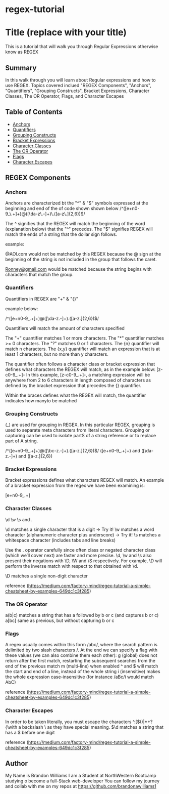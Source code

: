 # regex-tutorial

# Title (replace with your title)

This is a tutorial that will walk you through Regular Expressions otherwise know as REGEX

## Summary

In this walk through you will learn about Regular expressions and how to use REGEX. Topics covered inclued "REGEX Components", "Anchors", "Quantifiers", "Grouping Constructs", Bracket Expressions, Character Classes, The OR Operator, Flags, and Character Escapes

## Table of Contents

- [Anchors](#anchors)
- [Quantifiers](#quantifiers)
- [Grouping Constructs](#grouping-constructs)
- [Bracket Expressions](#bracket-expressions)
- [Character Classes](#character-classes)
- [The OR Operator](#the-or-operator)
- [Flags](#flags)
- [Character Escapes](#character-escapes)

## REGEX Components

### Anchors
Anchors are characterized bt the "^" & "$" symbols expressed at the beginning and end of the of code shown shown below
/^([e+n0-9_\.+]+)@([\da-z\.-]+)\.([a-z\.]{2,6})$/

The ^  signifies that the REGEX will match the beginning of the word (explanation below) that the "^" precedes. The "$" signifies  REGEX will match the ends of a string that the dollar sign follows.

example:

@AOl.com would not be matched by this REGEX because the @ sign at the beginning of the string is not included in the group that follows the caret.

Ronney@gmail.com would be matched because the string begins with characters that match the group.
### Quantifiers
Quantifiers in REGEX are "+" & "{}" 

example below:

/^([e+n0-9_\.+]+)@([\da-z\.-]+)\.([a-z\.]{2,6})$/

Quantifiers will match the amount of characters specified

The "+" quantifier matches 1 or more characters. The "*" quantifier matches >= 0  characters. The "?" matches 0 or 1 characters. The {n} quantifier will match n characters. The {x,y} quantifier will match an expression that is at least 1 characters, but no more than y characters.

The quantifier often follows a character class or bracket expression that defines what characters the REGEX will match, as in the example below:
[z-c0-9_\.+]-
In this example, [z-c0-9_\.+]-, a matching expression will be anywhere from 2 to 6 characters in length composed of characters as defined by the bracket expression that precedes the {} quantifier.

Within the braces defines what the REGEX will match, the quantifier indicates how manyto be matched
### Grouping Constructs
(_) are used for grouping in REGEX. In this particular REGEX, grouping is used to separate meta characters from literal characters. Grouping or capturing can be used to isolate partS of a string reference or to replace part of A string.

/^([e+n0-9_\.+]+)@([\bc-z\.-]+)\.([a-z\.]{2,6})$/
([e+n0-9_\.+]+) and ([\da-z\.-]+) and ([a-z\.]{2,6})
### Bracket Expressions
Bracket expressions defines what characters REGEX will match. An example of a bracket expression from the regex we have been examining is:

[e+n0-9_\.+]
### Character Classes
\d \w \s and .

\d         matches a single character that is a digit -> Try it!
\w         matches a word character (alphanumeric character plus underscore) -> Try it!
\s         matches a whitespace character (includes tabs and line breaks)

Use the . operator carefully since often class or negated character class (which we’ll cover next) are faster and more precise.
\d, \w and \s also present their negations with \D, \W and \S respectively.
For example, \D will perform the inverse match with respect to that obtained with \d.

\D         matches a single non-digit character

reference (https://medium.com/factory-mind/regex-tutorial-a-simple-cheatsheet-by-examples-649dc1c3f285)

### The OR Operator
a(b|c)     matches a string that has a followed by b or c (and captures b or c)
a[bc]      same as previous, but without capturing b or c
### Flags
A regex usually comes within this form /abc/, where the search pattern is delimited by two slash characters /. At the end we can specify a flag with these values (we can also combine them each other):
g (global) does not return after the first match, restarting the subsequent searches from the end of the previous match
m (multi-line) when enabled ^ and $ will match the start and end of a line, instead of the whole string
i (insensitive) makes the whole expression case-insensitive (for instance /aBc/i would match AbC)

reference (https://medium.com/factory-mind/regex-tutorial-a-simple-cheatsheet-by-examples-649dc1c3f285)

### Character Escapes
In order to be taken literally, you must escape the characters ^.[$()|*+?{\with a backslash \ as they have special meaning.
\$\d       matches a string that has a $ before one digit 

reference (https://medium.com/factory-mind/regex-tutorial-a-simple-cheatsheet-by-examples-649dc1c3f285)
## Author
My Name is Brandon Williams I am a Student at NorthWestern Bootcamp studying o become a full-Stack web-developer
You can follow my journey and collab with me on my repos at https://github.com/brandonawilliams1
